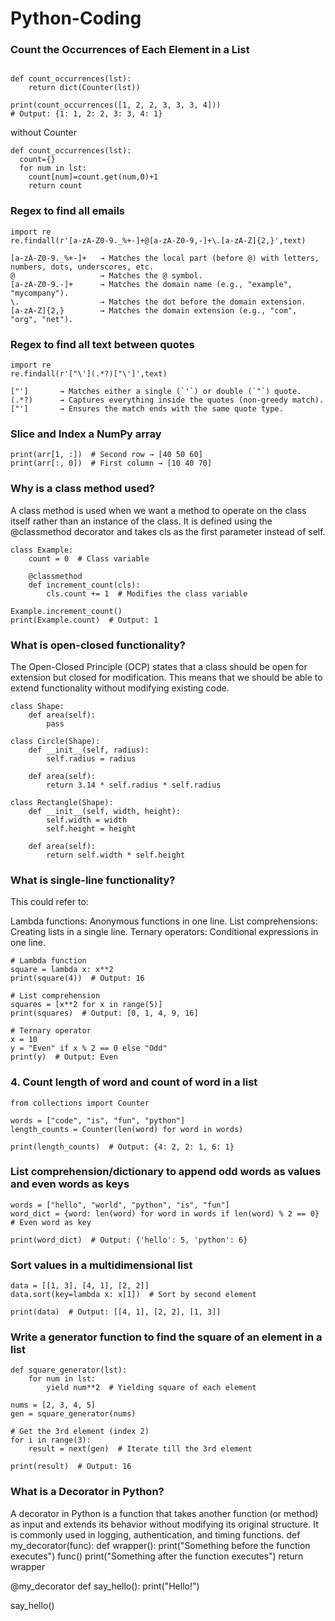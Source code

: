 # Python-Coding

### Count the Occurrences of Each Element in a List
```from collections import Counter

def count_occurrences(lst):
    return dict(Counter(lst))

print(count_occurrences([1, 2, 2, 3, 3, 3, 4]))  
# Output: {1: 1, 2: 2, 3: 3, 4: 1}
```
without Counter
```
def count_occurrences(lst):
  count={}
  for num in lst:
    count[num]=count.get(num,0)+1
    return count
```

### Regex to find all emails
```
import re
re.findall(r'[a-zA-Z0-9._%+-]+@[a-zA-Z0-9,-]+\.[a-zA-Z]{2,}',text)
```
```
[a-zA-Z0-9._%+-]+   → Matches the local part (before @) with letters, numbers, dots, underscores, etc.
@                   → Matches the @ symbol.
[a-zA-Z0-9.-]+      → Matches the domain name (e.g., "example", "mycompany").
\.                  → Matches the dot before the domain extension.
[a-zA-Z]{2,}        → Matches the domain extension (e.g., "com", "org", "net").

```

### Regex to find all text between quotes
```
import re
re.findall(r'["\'](.*?)["\']',text)
```
```
["']       → Matches either a single (`'`) or double (`"`) quote.
(.*?)      → Captures everything inside the quotes (non-greedy match).
["']       → Ensures the match ends with the same quote type.

```

### Slice and Index a NumPy array
```
print(arr[1, :])  # Second row → [40 50 60]
print(arr[:, 0])  # First column → [10 40 70]

```

### Why is a class method used?
A class method is used when we want a method to operate on the class itself rather than an instance of the class. It is defined using the @classmethod decorator and takes cls as the first parameter instead of self.
```
class Example:
    count = 0  # Class variable

    @classmethod
    def increment_count(cls):
        cls.count += 1  # Modifies the class variable

Example.increment_count()
print(Example.count)  # Output: 1
```
### What is open-closed functionality?
The Open-Closed Principle (OCP) states that a class should be open for extension but closed for modification. This means that we should be able to extend functionality without modifying existing code.
```
class Shape:
    def area(self):
        pass

class Circle(Shape):
    def __init__(self, radius):
        self.radius = radius

    def area(self):
        return 3.14 * self.radius * self.radius

class Rectangle(Shape):
    def __init__(self, width, height):
        self.width = width
        self.height = height

    def area(self):
        return self.width * self.height
```
### What is single-line functionality?
This could refer to:

Lambda functions: Anonymous functions in one line.
List comprehensions: Creating lists in a single line.
Ternary operators: Conditional expressions in one line.
```
# Lambda function
square = lambda x: x**2
print(square(4))  # Output: 16

# List comprehension
squares = [x**2 for x in range(5)]
print(squares)  # Output: [0, 1, 4, 9, 16]

# Ternary operator
x = 10
y = "Even" if x % 2 == 0 else "Odd"
print(y)  # Output: Even
```

### 4. Count length of word and count of word in a list

```
from collections import Counter

words = ["code", "is", "fun", "python"]
length_counts = Counter(len(word) for word in words)

print(length_counts)  # Output: {4: 2, 2: 1, 6: 1}
```
### List comprehension/dictionary to append odd words as values and even words as keys
```
words = ["hello", "world", "python", "is", "fun"]
word_dict = {word: len(word) for word in words if len(word) % 2 == 0}  # Even word as key

print(word_dict)  # Output: {'hello': 5, 'python': 6}
```
### Sort values in a multidimensional list
```
data = [[1, 3], [4, 1], [2, 2]]
data.sort(key=lambda x: x[1])  # Sort by second element

print(data)  # Output: [[4, 1], [2, 2], [1, 3]]
```

### Write a generator function to find the square of an element in a list
```
def square_generator(lst):
    for num in lst:
        yield num**2  # Yielding square of each element

nums = [2, 3, 4, 5]
gen = square_generator(nums)

# Get the 3rd element (index 2)
for i in range(3):
    result = next(gen)  # Iterate till the 3rd element

print(result)  # Output: 16
```
### What is a Decorator in Python?
A decorator in Python is a function that takes another function (or method) as input and extends its behavior without modifying its original structure. It is commonly used in logging, authentication, and timing functions.
def my_decorator(func):
    def wrapper():
        print("Something before the function executes")
        func()
        print("Something after the function executes")
    return wrapper

@my_decorator
def say_hello():
    print("Hello!")

say_hello()
